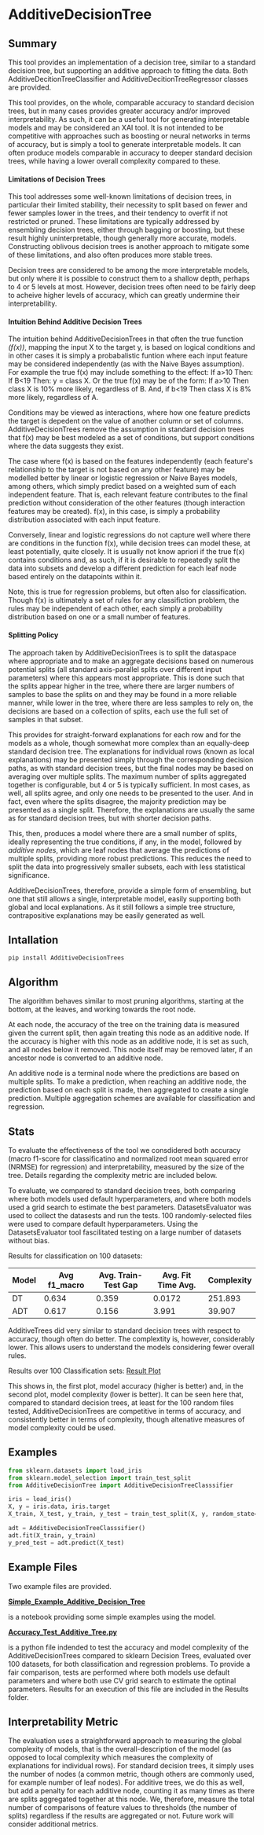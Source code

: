 # AdditiveDecisionTree

## Summary
This tool provides an implementation of a decision tree, similar to a standard decision tree, but supporting an additive approach to fitting the data. Both AdditiveDecitionTreeClassifier and AdditiveDecitionTreeRegressor classes are provided. 

This tool provides, on the whole, comparable accuracy to standard decision trees, but in many cases provides greater accuracy and/or improved interpretability. As such, it can be a useful tool for generating interpretable models and may be considered an XAI tool. It is not intended to be competitive with approaches such as boosting or neural networks in terms of accuracy, but is simply a tool to generate interpretable models. It can often produce models comparable in accuracy to deeper standard decision trees, while having a lower overall complexity compared to these. 

#### Limitations of Decision Trees
This tool addresses some well-known limitations of decision trees, in particular their limited stability, their necessity to split based on fewer and fewer samples lower in the trees, and their tendency to overfit if not restricted or pruned. These limitations are typically addressed by ensembling decision trees, either through bagging or boosting, but these result highly uninterpretable, though generally more accurate, models. Constructing oblivous decision trees is another approach to mitigate some of these limitations, and also often produces more stable trees. 

Decision trees are considered to be among the more interpretable models, but only where it is possible to construct them to a shallow depth, perhaps to 4 or 5 levels at most. However, decision trees often need to be fairly deep to acheive higher levels of accuracy, which can greatly undermine their interpretability. 

#### Intuition Behind Additive Decision Trees
The intuition behind AdditiveDecisionTrees in that often the true function *(f(x))*, mapping the input X to the target y, is based on logical conditions and in other cases it is simply a probabalistic funtion where each input feature may be considered independently (as with the Naive Bayes assumption). For example the true f(x) may include something to the effect: If a>10 Then: If B<19 Then: y = class X. Or the true f(x) may be of the form: If a>10 Then class X is 10% more likely, regardless of B. And, if b<19 Then class X is 8% more likely, regardless of A. 

Conditions may be viewed as interactions, where how one feature predicts the target is depedent on the value of another column or set of columns. AdditiveDecisionTrees remove the assumption in standard decision trees that f(x) may be best modeled as a set of conditions, but support conditions where the data suggests they exist. 

The case where f(x) is based on the features independently (each feature's relationship to the target is not based on any other feature) may be modelled better by linear or logistic regression or Naive Bayes models, among others, which simply predict based on a weighted sum of each independent feature. That is, each relevant feature contributes to the final prediction without consideration of the other features (though interaction features may be created). f(x), in this case, is simply a probability distribution associated with each input feature. 

Conversely, linear and logistic regressions do not capture well where there are conditions in the function f(x), while decision trees can model these, at least potentially, quite closely. It is usually not know apriori if the true f(x) contains conditions and, as such, if it is desirable to repeatedly split the data into subsets and develop a different prediction for each leaf node based entirely on the datapoints within it. 

Note, this is true for regression problems, but often also for classification. Though f(x) is ultimately a set of rules for any classifiction problem, the rules may be independent of each other, each simply a probability distribution based on one or a small number of features. 

#### Splitting Policy
The approach taken by AdditiveDecisionTrees is to split the dataspace where appropriate and to make an aggregate decisions based on numerous potential splits (all standard axis-parallel splits over different input parameters) where this appears most appropriate. This is done such that the splits appear higher in the tree, where there are larger numbers of samples to base the splits on and they may be found in a more reliable manner, while lower in the tree, where there are less samples to rely on, the decisions are based on a collection of splits, each use the full set of samples in that subset. 

This provides for straight-forward explanations for each row and for the models as a whole, though somewhat more complex than an equally-deep standard decision tree. The explanations for individual rows (known as local explanations) may be presented simply through the corresponding decision paths, as with standard decision trees, but the final nodes may be based on averaging over multiple splits. The maximum number of splits aggregated together is configurable, but 4 or 5 is typically sufficient. In most cases, as well, all splits agree, and only one needs to be presented to the user. And in fact, even where the splits disagree, the majority prediction may be presented as a single split. Therefore, the explanations are usually the same as for standard decision trees, but with shorter decision paths. 

This, then, produces a model where there are a small number of splits, ideally representing the true conditions, if any, in the model, followed by *additive nodes*, which are leaf nodes that average the predictions of multiple splits, providing more robust predictions. This reduces the need to split the data into progressively smaller subsets, each with less statistical significance. 

AdditiveDecisionTrees, therefore, provide a simple form of ensembling, but one that still allows a single, interpretable model, easily supporting both global and local explanations. As it still follows a simple tree structure, contrapositive explanations may be easily generated as well. 

## Intallation

`
pip install AdditiveDecisionTrees
`

## Algorithm
The algorithm behaves similar to most pruning algorithms, starting at the bottom, at the leaves, and working towards the root node. 

At each node, the accuracy of the tree on the training data is measured given the current split, then again treating this node as an additive node. If the accuracy is higher with this node as an additive node, it is set as such, and all nodes below it removed. This node itself may be removed later, if an ancestor node is converted to an additive node. 

An additive node is a terminal node where the predictions are based on multiple splits. To make a prediction, when reaching an additive node, the prediction based on each split is made, then aggregated to create a single prediction. Multiple aggregation schemes are available for classification and regression. 

## Stats
To evaluate the effectiveness of the tool we consdidered both accuracy (macro f1-score for classificatino and normalized root mean squared error (NRMSE) for regression) and interpretability, measured by the size of the tree. Details regarding the complexity metric are included below. 

To evaluate, we compared to standard decision trees, both comparing where both models used default hyperparameters, and where both models used a grid search to estimate the best parameters. DatasetsEvaluator was used to collect the datasests and run the tests. 100 randomly-selected files were used to compare default hyperparameters. Using the DatasetsEvaluator tool fascilitated testing on a large number of datasets without bias. 

Results for classification on 100 datasets:

| Model	|  Avg f1_macro	| Avg. Train-Test Gap |	Avg. Fit Time	Avg. | Complexity | 
| ----	|  ----	| ----	| ---- | ---- | 
| DT	|  0.634	| 0.359	| 0.0172	| 251.893 | 
| ADT	|  0.617	| 0.156	| 3.991	| 39.907 | 

AdditiveTrees did very similar to standard decision trees with respect to accuracy, though often do better. The complextity is, however, considerably lower. This allows users to understand the models considering fewer overall rules. 

Results over 100 Classification sets: 
[Result Plot](https://github.com/Brett-Kennedy/AdditiveDecisionTree/blob/main/Results/results_18_08_2021_14_26_34_plot.png)

This shows in, the first plot, model accuracy (higher is better) and, in the second plot, model complexity (lower is better). It can be seen here that, compared to standard decision trees, at least for the 100 random files tested, AdditiveDecisionTrees are competitive in terms of accuracy, and consistently better in terms of complexity, though altenative measures of model complexity could be used. 

## Examples
```python
from sklearn.datasets import load_iris
from sklearn.model_selection import train_test_split
from AdditiveDecisionTree import AdditiveDecisionTreeClasssifier

iris = load_iris()
X, y = iris.data, iris.target
X_train, X_test, y_train, y_test = train_test_split(X, y, random_state=0)

adt = AdditiveDecisionTreeClasssifier()
adt.fit(X_train, y_train)
y_pred_test = adt.predict(X_test)
```

## Example Files
Two example files are provided.

[**Simple_Example_Additive_Decision_Tree**](https://github.com/Brett-Kennedy/AdditiveDecisionTree/blob/main/examples/Simple_Example_Additive_Decision_Tree.ipynb)

is a notebook providing some simple examples using the model.

[**Accuracy_Test_Additive_Tree.py**](https://github.com/Brett-Kennedy/AdditiveDecisionTree/blob/main/examples/Accuracy_Test_Additive_Decision_Tree.py) 

is a python file indended to test the accuracy and model complexity of the AdditiveDecisionTrees compared to sklearn Decision Trees, evaluated over 100 datasets, for both classification and regression problems. To provide a fair comparison, tests are performed where both models use default parameters and where both use CV grid search to estimate the optinal parameters. Results for an execution of this file are included in the Results folder.



## Interpretability Metric
The evaluation uses a straightforward approach to measuring the global complexity of models, that is the overall-description of the model (as opposed to local complexity which measures the complexity of explanations for individual rows). For standard decision trees, it simply uses the number of nodes (a common metric, though others are commonly used, for example number of leaf nodes). For additive trees, we do this as well, but add a penalty for each additive node, counting it as many times as there are splits aggregated together at this node. We, therefore, measure the total number of comparisons of feature values to thresholds (the number of splits) regardless if the results are aggregated or not. Future work will consider additional metrics. 
